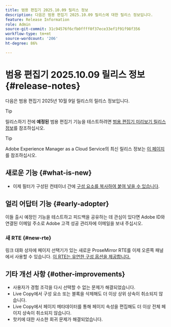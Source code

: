```yaml
---
title: 범용 편집기 2025.10.09 릴리스 정보
description: 다음은 범용 편집기 2025.10.09 릴리스에 대한 릴리스 정보입니다.
feature: Release Information
role: Admin
source-git-commit: 31c94576f6cfb0ffff0f37ece33ef1f91f98f356
workflow-type: tm+mt
source-wordcount: '206'
ht-degree: 86%

---
```



# 범용 편집기 2025.10.09 릴리스 정보 {#release-notes}

다음은 범용 편집기 2025년 10월 9일 릴리스의 릴리스 정보입니다.

>[!TIP]
>
>릴리스하기 전에 **예정된** 범용 편집기 기능을 테스트하려면 [범용 편집기 미리보기 릴리스 정보](/help/release-notes/universal-editor/preview.md)를 참조하십시오.

>[!TIP]
>
>Adobe Experience Manager as a Cloud Service의 최신 릴리스 정보는 [이 페이지](/help/release-notes/release-notes-cloud/release-notes-current.md)를 참조하십시오.

## 새로운 기능 {#what-is-new}

* 이제 필터가 구성된 컨테이너 간에 [구성 요소를 복사하여 붙여 넣을 수 있습니다](/help/sites-cloud/authoring/universal-editor/authoring.md#copy-paste).

## 얼리 어답터 기능 {#early-adopter}

이들 출시 예정인 기능을 테스트하고 피드백을 공유하는 데 관심이 있다면 Adobe ID와 연결된 이메일 주소로 Adobe 고객 성공 관리자에 이메일을 보내 주십시오.

### 새 RTE {#new-rte}

링크 대화 상자에 페이지 선택기가 있는 새로운 ProseMirror RTE를 이제 오른쪽 패널에서 사용할 수 있습니다. [이 RTE는 유연한 구성 옵션을 제공합니다.](/help/implementing/universal-editor/configure-rte.md)

## 기타 개선 사항 {#other-improvements}

* 사용자가 경험 조각을 다시 선택할 수 없는 문제가 해결되었습니다.
* Live Copy에서 구성 요소 또는 블록을 삭제해도 더 이상 상위 상속이 취소되지 않습니다.
* Live Copy에서 페이지 메타데이터를 통해 페이지 속성을 편집해도 더 이상 전체 페이지 상속이 취소되지 않습니다.
* 핫키에 대한 사소한 회귀 문제가 해결되었습니다.

